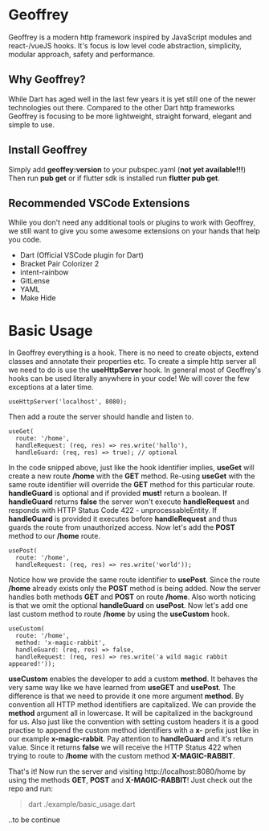 # Geoffrey

Geoffrey is a modern http framework inspired by JavaScript modules and react-/vueJS hooks. 
It's focus is low level code abstraction, simplicity, modular approach, safety and performance.

## Why Geoffrey?

While Dart has aged well in the last few years it is yet still one of the newer technologies out there.
Compared to the other Dart http frameworks Geoffrey is focusing to be more lightweight, straight forward, elegant and simple to use.

## Install Geoffrey

Simply add **geoffey:version** to your pubspec.yaml (**not yet available!!!**)
Then run **pub get** or if flutter sdk is installed run **flutter pub get**.

## Recommended VSCode Extensions

While you don't need any additional tools or plugins to work with Geoffrey, 
we still want to give you some awesome extensions on your hands that help you code.

* Dart (Official VSCode plugin for Dart)
* Bracket Pair Colorizer 2
* intent-rainbow
* GitLense
* YAML
* Make Hide

# Basic Usage

 
In Geoffrey everything is a hook. There is no need to create objects, extend classes and annotate their properties etc. To create a simple http server all we need to do is use the **useHttpServer** hook. In general most of Geoffrey's hooks can be used literally anywhere in your code! We will cover the few exceptions at a later time.

    useHttpServer('localhost', 8080);

Then add a route the server should handle and listen to.

    useGet(
      route: '/home',
      handleRequest: (req, res) => res.write('hallo'),
      handleGuard: (req, res) => true); // optional

In the code snipped above, just like the hook identifier implies, **useGet** will create a new route **/home** with the **GET** method. Re-using **useGet** with the same route identifier will override the **GET** method for this particular route. **handleGuard** is optional and if provided **must!** return a boolean. If **handleGuard** returns **false** the server won't execute **handleRequest** and responds with HTTP Status Code 422 - unprocessableEntity. If **handleGuard** is provided it executes before **handleRequest** and thus guards the route from unauthorized access. Now let's add the **POST** method to our **/home** route.
  

    usePost(
      route: '/home',
      handleRequest: (req, res) => res.write('world'));

Notice how we provide the same route identifier to **usePost**. Since the route **/home** already exists only the **POST** method is being added. Now the server handles both methods **GET** and **POST** on route **/home**.
Also worth noticing is that we omit the optional **handleGuard** on **usePost**. Now let's add one last custom method to route **/home** by using the **useCustom** hook.

    useCustom(
      route: '/home',
      method: 'x-magic-rabbit',
      handleGuard: (req, res) => false,
      handleRequest: (req, res) => res.write('a wild magic rabbit appeared!'));

**useCustom** enables the developer to add a custom **method**. It behaves the very same way like we have learned from **useGET** and **usePost**. The difference  is that we need to provide it one more argument **method**. By convention all HTTP method identifiers are capitalized. We can provide the **method** argument all in lowercase. It will be capitalized in the background for us. Also just like the convention with setting custom headers it is a good practise to append the custom method identifiers with a **x-** prefix just like in our example **x-magic-rabbit**. Pay attention to **handleGuard** and it's return value. Since it returns **false** we will receive the HTTP Status 422 when trying to route to **/home** with the custom method **X-MAGIC-RABBIT**.

That's it! Now run the server and visiting http://localhost:8080/home by using the methods **GET**, **POST** and **X-MAGIC-RABBIT**! Just check out the repo and run:

> dart ./example/basic_usage.dart


..to be continue